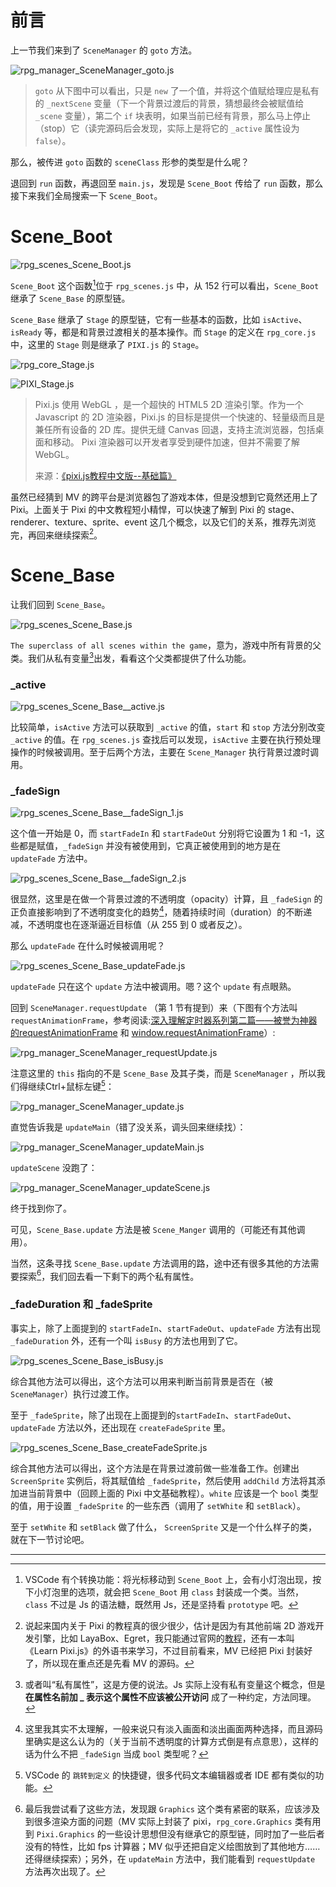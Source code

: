 # 前言

上一节我们来到了 `SceneManager` 的 `goto` 方法。

![rpg_manager_SceneManager_goto.js](https://github.com/Sora-Shiro/RMMV-Learn/blob/master/img/2/1.jpg "rpg_manager_SceneManager_goto.js")

> `goto` 从下图中可以看出，只是 `new` 了一个值，并将这个值赋给理应是私有的 `_nextScene` 变量（下一个背景过渡后的背景，猜想最终会被赋值给 `_scene` 变量），第二个 `if` 块表明，如果当前已经有背景，那么马上停止（stop）它（读完源码后会发现，实际上是将它的 `_active` 属性设为 `false`）。

那么，被传进 `goto` 函数的 `sceneClass` 形参的类型是什么呢？

退回到 `run` 函数，再退回至 `main.js`，发现是 `Scene_Boot` 传给了 `run` 函数，那么接下来我们全局搜索一下 `Scene_Boot`。

# Scene_Boot

![rpg_scenes_Scene_Boot.js](https://github.com/Sora-Shiro/RMMV-Learn/blob/master/img/2/2.jpg "rpg_scenes_Scene_Boot.js")

`Scene_Boot` 这个函数[^1]位于 `rpg_scenes.js` 中，从 152 行可以看出，`Scene_Boot` 继承了 `Scene_Base` 的原型链。

`Scene_Base` 继承了 `Stage` 的原型链，它有一些基本的函数，比如 `isActive`、`isReady` 等，都是和背景过渡相关的基本操作。而 `Stage` 的定义在 `rpg_core.js` 中，这里的 `Stage` 则是继承了 `PIXI.js` 的 `Stage`。

![rpg_core_Stage.js](https://github.com/Sora-Shiro/RMMV-Learn/blob/master/img/2/3.jpg "rpg_scenes_Stage.js")

![PIXI_Stage.js](https://github.com/Sora-Shiro/RMMV-Learn/blob/master/img/2/4.jpg "PIXI_Stage.js")

> Pixi.js 使用 WebGL ，是一个超快的 HTML5 2D 渲染引擎。作为一个 Javascript 的 2D 渲染器，Pixi.js 的目标是提供一个快速的、轻量级而且是兼任所有设备的 2D 库。提供无缝 Canvas 回退，支持主流浏览器，包括桌面和移动。 Pixi 渲染器可以开发者享受到硬件加速，但并不需要了解 WebGL。
> 
> 来源：[《pixi.js教程中文版--基础篇》](https://www.cnblogs.com/afrog/p/4056378.html)

虽然已经猜到 MV 的跨平台是浏览器包了游戏本体，但是没想到它竟然还用上了 Pixi。上面关于 Pixi 的中文教程短小精悍，可以快速了解到 Pixi 的 stage、renderer、texture、sprite、event 这几个概念，以及它们的关系，推荐先浏览完，再回来继续探索[^2]。

# Scene_Base

让我们回到 `Scene_Base`。

![rpg_scenes_Scene_Base.js](https://github.com/Sora-Shiro/RMMV-Learn/blob/master/img/2/5.jpg "rpg_scenes_Scene_Base.js")

`The superclass of all scenes within the game`，意为，游戏中所有背景的父类。我们从私有变量[^3]出发，看看这个父类都提供了什么功能。

### _active

![rpg_scenes_Scene_Base__active.js](https://github.com/Sora-Shiro/RMMV-Learn/blob/master/img/2/6.jpg "rpg_scenes_Scene_Base__active.js")

比较简单，`isActive` 方法可以获取到 `_active` 的值，`start` 和 `stop` 方法分别改变 `_active` 的值。在 `rpg_scenes.js` 查找后可以发现，`isActive` 主要在执行预处理操作的时候被调用。至于后两个方法，主要在 `Scene_Manager` 执行背景过渡时调用。

### _fadeSign

![rpg_scenes_Scene_Base__fadeSign_1.js](https://github.com/Sora-Shiro/RMMV-Learn/blob/master/img/2/7.jpg "rpg_scenes_Scene_Base__fadeSign_1.js")

这个值一开始是 0，而 `startFadeIn` 和 `startFadeOut` 分别将它设置为 1 和 -1，这些都是赋值，`_fadeSign` 并没有被使用到，它真正被使用到的地方是在 `updateFade` 方法中。

![rpg_scenes_Scene_Base__fadeSign_2.js](https://github.com/Sora-Shiro/RMMV-Learn/blob/master/img/2/8.jpg "rpg_scenes_Scene_Base__fadeSign_2.js")

很显然，这里是在做一个背景过渡的不透明度（opacity）计算，且 `_fadeSign` 的正负直接影响到了不透明度变化的趋势[^4]，随着持续时间（duration）的不断递减，不透明度也在逐渐逼近目标值（从 255 到 0 或者反之）。

那么 `updateFade` 在什么时候被调用呢？

![rpg_scenes_Scene_Base_updateFade.js](https://github.com/Sora-Shiro/RMMV-Learn/blob/master/img/2/9.jpg "rpg_scenes_Scene_Base_updateFade.js")

`updateFade` 只在这个 `update` 方法中被调用。嗯？这个 `update` 有点眼熟。

回到 `SceneManager.requestUpdate` （第 1 节有提到）来（下图有个方法叫 `requestAnimationFrame`，参考阅读:[深入理解定时器系列第二篇——被誉为神器的requestAnimationFrame](https://www.cnblogs.com/xiaohuochai/p/5777186.html) 和 [window.requestAnimationFrame](https://developer.mozilla.org/zh-CN/docs/Web/API/Window/requestAnimationFrame)）:

![rpg_manager_SceneManager_requestUpdate.js](https://github.com/Sora-Shiro/RMMV-Learn/blob/master/img/2/10.jpg "rpg_manager_SceneManager_requestUpdate.js")

注意这里的 `this` 指向的不是 `Scene_Base` 及其子类，而是 `SceneManager` ，所以我们得继续Ctrl+鼠标左键[^5]：

![rpg_manager_SceneManager_update.js](https://github.com/Sora-Shiro/RMMV-Learn/blob/master/img/2/11.jpg "rpg_manager_SceneManager_update.js")

直觉告诉我是 `updateMain`（错了没关系，调头回来继续找）：

![rpg_manager_SceneManager_updateMain.js](https://github.com/Sora-Shiro/RMMV-Learn/blob/master/img/2/12.jpg "rpg_manager_SceneManager_updateMain.js")

`updateScene` 没跑了：

![rpg_manager_SceneManager_updateScene.js](https://github.com/Sora-Shiro/RMMV-Learn/blob/master/img/2/13.jpg "rpg_manager_SceneManager_updateScene.js")

终于找到你了。

可见，`Scene_Base.update` 方法是被 `Scene_Manger` 调用的（可能还有其他调用）。

当然，这条寻找 `Scene_Base.update` 方法调用的路，途中还有很多其他的方法需要探索[^6]，我们回去看一下剩下的两个私有属性。

### _fadeDuration 和 _fadeSprite

事实上，除了上面提到的 `startFadeIn`、`startFadeOut`、`updateFade` 方法有出现 `_fadeDuration` 外，还有一个叫 `isBusy` 的方法也用到了它。

![rpg_scenes_Scene_Base_isBusy.js](https://github.com/Sora-Shiro/RMMV-Learn/blob/master/img/2/14.jpg "rpg_scenes_Scene_Base_isBusy.js")

综合其他方法可以得出，这个方法可以用来判断当前背景是否在（被 `SceneManager`）执行过渡工作。

至于 `_fadeSprite`，除了出现在上面提到的`startFadeIn`、`startFadeOut`、`updateFade` 方法以外，还出现在 `createFadeSprite` 里。

![rpg_scenes_Scene_Base_createFadeSprite.js](https://github.com/Sora-Shiro/RMMV-Learn/blob/master/img/2/15.jpg "rpg_scenes_Scene_Base_createFadeSprite.js")

综合其他方法可以得出，这个方法是在背景过渡前做一些准备工作。创建出 `ScreenSprite` 实例后，将其赋值给 `_fadeSprite`，然后使用 `addChild` 方法将其添加进当前背景中（回顾上面的 Pixi 中文基础教程）。`white` 应该是一个 `bool` 类型的值，用于设置 `_fadeSprite` 的一些东西（调用了 `setWhite` 和 `setBlack`）。

至于 `setWhite` 和 `setBlack` 做了什么， `ScreenSprite` 又是一个什么样子的类，就在下一节讨论吧。

- - -

[^1]: VSCode 有个转换功能：将光标移动到 `Scene_Boot` 上，会有小灯泡出现，按下小灯泡里的选项，就会把 `Scene_Boot` 用 `class` 封装成一个类。当然，`class` 不过是 Js 的语法糖，既然用 Js，还是坚持看 `prototype` 吧。

[^2]: 说起来国内关于 Pixi 的教程真的很少很少，估计是因为有其他前端 2D 游戏开发引擎，比如 LayaBox、Egret，我只能通过官网的[教程](http://www.pixijs.com/tutorials)，还有一本叫《Learn Pixi.js》的外语书来学习，不过目前看来，MV 已经把 Pixi 封装好了，所以现在重点还是先看 MV 的源码。

[^3]: 或者叫“私有属性”，这是方便的说法。Js 实际上没有私有变量这个概念，但是 **在属性名前加 _ 表示这个属性不应该被公开访问** 成了一种约定，方法同理。

[^4]: 这里我其实不太理解，一般来说只有淡入画面和淡出画面两种选择，而且源码里确实是这么认为的（关于当前不透明度的计算方式倒是有点意思），这样的话为什么不把 `_fadeSign` 当成 `bool` 类型呢？

[^5]: VSCode 的 `跳转到定义` 的快捷键，很多代码文本编辑器或者 IDE 都有类似的功能。

[^6]: 最后我尝试看了这些方法，发现跟 `Graphics` 这个类有紧密的联系，应该涉及到很多渲染方面的问题（MV 实际上封装了 pixi，`rpg_core.Graphics` 类有用到 `Pixi.Graphics` 的一些设计思想但没有继承它的原型链，同时加了一些后者没有的特性，比如 fps 计算器；MV 似乎还把自定义绘图放到了其他地方……还得继续探索）；另外，在 `updateMain` 方法中，我们能看到 `requestUpdate` 方法再次出现了。